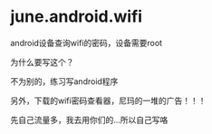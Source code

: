 # june.android.wifi
android设备查询wifi的密码，设备需要root

为什么要写这个？

不为别的，练习写android程序

另外，下载的wifi密码查看器，尼玛的一堆的广告！！！

先自己流量多，我去用你们的...所以自己写咯


